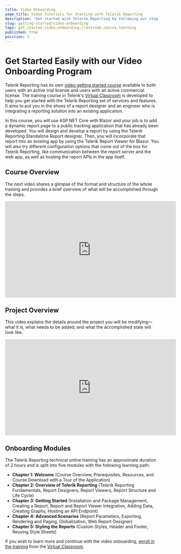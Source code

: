 ```yaml
---
title: Video Onboarding
page_title: Video Tutorials for Starting with Telerik Reporting
description: "Get started with Telerik Reporting by following our step-by-step video tutorials that walk you through different stages or report creation and integration and help you develop a real-life project."
slug: getting-started/video-onboarding
tags: get,started,video,onboarding,classroom,course,learning
published: true
position: 3
---
```


# Get Started Easily with our Video Onboarding Program

Telerik Reporting has its own [video getting started course](https://learn.telerik.com/learn/course/external/view/elearning/38/telerik-reporting) available to both users with an active trial license and users with an active commercial license. The training course in Telerik's [Virtual Classroom](https://learn.telerik.com/learn) is developed to help you get started with the Telerik Reporting set of services and features. It aims to put you in the shoes of a report designer and an engineer who is integrating a reporting solution into an existing application.

In this course, you will use ASP.NET Core with Blazor and your job is to add a dynamic report page to a public tracking application that has already been developed. You will design and develop a report by using the Telerik Reporting Standalone Report designer. Then, you will incorporate that report into an existing app by using the Telerik Report Viewer for Blazor. You will also try different configuration options that come out of the box for Telerik Reporting, like communication between the report server and the web app, as well as hosting the report APIs in the app itself.

## Course Overview

The next video shares a glimpse of the format and structure of the whole training and provides a brief overview of what will be accomplished through the steps. 
<iframe width="560" height="315" src="https://www.youtube.com/embed/3hrlUfmTzSI" title="Telerik Reporting - Overview of the Onboarding Course" frameborder="0" allow="accelerometer; autoplay; clipboard-write; encrypted-media; gyroscope; picture-in-picture" allowfullscreen></iframe>

## Project Overview

This video explains the details around the project you will be modifying&mdash;what it is, what needs to be added, and what the accomplished state will look like.
<iframe width="560" height="315" src="https://www.youtube.com/embed/G60E03Cs5I8" title="Telerik Reporting - Project Overview" frameborder="0" allow="accelerometer; autoplay; clipboard-write; encrypted-media; gyroscope; picture-in-picture" allowfullscreen></iframe>

## Onboarding Modules

The Telerik Reporting technical online training has an approximate duration of 2 hours and is split into five modules with the following learning path:

* **Chapter 1: Welcome** (Course Overview, Prerequisites, Resources, and Course Download with a Tour of the Application)
* **Chapter 2: Overview of Telerik Reporting** (Telerik Reporting Fundamentals, Report Designers, Report Viewers, Report Structure and Life Cycle)
* **Chapter 3: Getting Started** (Installation and Package Management, Creating a Report, Report and Report Viewer Integration, Adding Data, Creating Graphs, Hosting an API Endpoint)
* **Chapter 4: Advanced Scenarios** (Report Parameters, Exporting, Rendering and Paging, Globalization, Web Report Designer)
* **Chapter 5: Styling the Reports** (Custom Styles, Header and Footer, Reusing Style Sheets)

If you wish to learn more and continue with the video onboarding, [enroll in the training](https://learn.telerik.com/learn/course/external/view/elearning/38/telerik-reporting) from the [Virtual Classroom](https://learn.telerik.com/learn).
